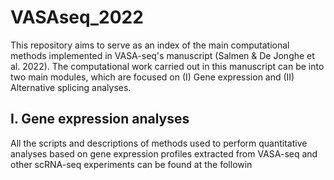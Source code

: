 # VASAseq_2022

This repository aims to serve as an index of the main computational methods implemented in VASA-seq's manuscript (Salmen &amp; De Jonghe et al. 2022). The computational work carried out in this manuscript can be into two main modules, which are focused on (I) Gene expression and (II) Alternative splicing analyses. 

## I. Gene expression analyses
All the scripts and descriptions of methods used to perform quantitative analyses based on gene expression profiles extracted from VASA-seq and other scRNA-seq experiments can be found at the followin
